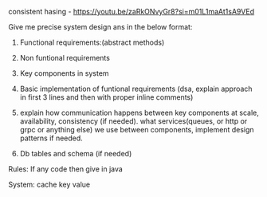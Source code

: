 consistent hasing - https://youtu.be/zaRkONvyGr8?si=m01L1maAt1sA9VEd

Give me precise system design ans in the below format:  
  
1. Functional requirements:(abstract methods)  
  
  
2. Non funtional requirements  
  
  
3. Key components in system  
  
4. Basic implementation of funtional requirements (dsa, explain approach in first 3 lines and then with proper inline comments) 

5. explain how communication happens between key components at scale, availability, consistency (if needed). what services(queues, or http or grpc or anything else) we use between components, implement design patterns if needed.  
  
6. Db tables and schema (if needed)  
  
  
  
Rules: If any code then give in java  
  
System: cache key value